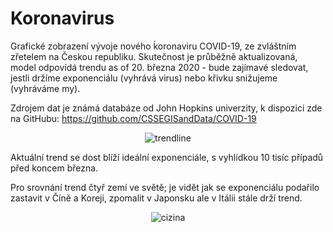 # Koronavirus

Grafické zobrazení vývoje nového ḱoronaviru COVID-19, ze zvláštním zřetelem na Českou republiku. Skutečnost je průběžně aktualizovaná, model odpovídá trendu as of 20. března 2020 - bude zajímavé sledovat, jestli držíme exponenciálu (vyhrává virus) nebo křivku snižujeme (vyhráváme my).

Zdrojem dat je známá databáze od John Hopkins univerzity, k dispozici zde na GitHubu:  https://github.com/CSSEGISandData/COVID-19

<p align="center">
  <img src="http://jla-unsecure.s3-website.eu-central-1.amazonaws.com/koronavirus/obrazek.png" alt="trendline"/>
</p>

Aktuální trend se dost blíží ideální exponenciále, s vyhlídkou 10 tisíc případů před koncem března.

Pro srovnání trend čtyř zemí ve světě; je vidět jak se exponenciálu podařilo zastavit v Číně a Koreji, zpomalit v Japonsku ale v Itálii stále drží trend.

<p align="center">
  <img src="http://jla-unsecure.s3-website.eu-central-1.amazonaws.com/koronavirus/cizina.png" alt="cizina"/>
</p>

